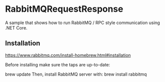 # RabbitMQRequestResponse
A sample that shows how to run RabbitMQ / RPC style communication using .NET Core.

## Installation
https://www.rabbitmq.com/install-homebrew.html#installation

Before installing make sure the taps are up-to-date:

brew update
Then, install RabbitMQ server with:
brew install rabbitmq


